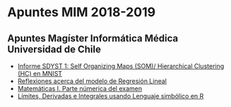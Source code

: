 # Apuntes MIM 2018-2019
## Apuntes Magíster Informática Médica Universidad de Chile



- [Informe SDYST 1: Self Organizing Maps (SOM)/ Hierarchical Clustering (HC) en MNIST](https://github.com/clecarosc/Apuntes_MIM_2018/blob/master/apuntes/Informe_v1jul.pdf)  
- [Reflexiones acerca del modelo de Regresión Lineal](https://github.com/clecarosc/Apuntes_MIM_2018/blob/master/apuntes/LM.pdf)  
- [Matemáticas I. Parte númerica del examen](https://github.com/clecarosc/Apuntes_MIM_2018/blob/master/apuntes/tarea_numerica.pdf)
- [Límites, Derivadas e Integrales usando Lenguaje simbólico en R](https://github.com/clecarosc/Apuntes_MIM_2018/blob/master/apuntes/04.pdf)
